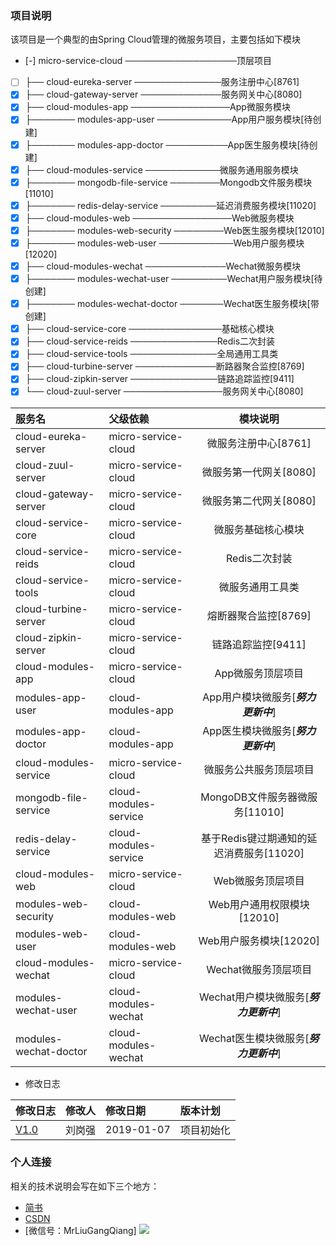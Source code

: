 ### 项目说明
该项目是一个典型的由Spring Cloud管理的微服务项目，主要包括如下模块

- [-] micro-service-cloud ──────────────────顶层项目<br>
- [ ] ├── cloud-eureka-server ──────────────服务注册中心[8761]<br>
- [x] ├── cloud-gateway-server ─────────────服务网关中心[8080]<br>
- [x] ├── cloud-modules-app ────────────────App微服务模块<br>
- [x] ├─────── modules-app-user ────────────App用户服务模块[待创建]<br>
- [x] ├─────── modules-app-doctor ──────────App医生服务模块[待创建]<br>
- [x] ├── cloud-modules-service ────────────微服务通用服务模块<br>
- [x] ├─────── mongodb-file-service ────────Mongodb文件服务模块[11010]<br>
- [x] ├─────── redis-delay-service ─────────延迟消费服务模块[11020]<br>
- [x] ├── cloud-modules-web ────────────────Web微服务模块<br>
- [x] ├─────── modules-web-security ────────Web医生服务模块[12010]<br>
- [x] ├─────── modules-web-user ────────────Web用户服务模块[12020]<br>
- [x] ├── cloud-modules-wechat ─────────────Wechat微服务模块<br>
- [x] ├─────── modules-wechat-user ─────────Wechat用户服务模块[待创建]<br>
- [x] ├─────── modules-wechat-doctor ───────Wechat医生服务模块[带创建]<br>
- [x] ├── cloud-service-core ───────────────基础核心模块<br>
- [x] ├── cloud-service-reids ──────────────Redis二次封装<br>
- [x] ├── cloud-service-tools ──────────────全局通用工具类<br>
- [x] ├── cloud-turbine-server ─────────────断路器聚合监控[8769]<br>
- [x] ├── cloud-zipkin-server ──────────────链路追踪监控[9411]<br>
- [x] └── cloud-zuul-server ────────────────服务网关中心[8080]<br>

|服务名 | 父级依赖 | 模块说明|
|:----|:----|:----:|
|cloud-eureka-server|micro-service-cloud|微服务注册中心[8761]|
|cloud-zuul-server|micro-service-cloud|微服务第一代网关[8080]|
|cloud-gateway-server|micro-service-cloud|微服务第二代网关[8080]|
|cloud-service-core|micro-service-cloud|微服务基础核心模块|
|cloud-service-reids|micro-service-cloud|Redis二次封装|
|cloud-service-tools|micro-service-cloud|微服务通用工具类|
|cloud-turbine-server|micro-service-cloud|熔断器聚合监控[8769]|
|cloud-zipkin-server|micro-service-cloud|链路追踪监控[9411]|
|cloud-modules-app|micro-service-cloud|App微服务顶层项目|
|modules-app-user|cloud-modules-app|App用户模块微服务[***努力更新中***]|
|modules-app-doctor|cloud-modules-app|App医生模块微服务[***努力更新中***]| 
|cloud-modules-service|micro-service-cloud|微服务公共服务顶层项目|
|mongodb-file-service|cloud-modules-service|MongoDB文件服务器微服务[11010]|
|redis-delay-service|cloud-modules-service|基于Redis键过期通知的延迟消费服务[11020]|
|cloud-modules-web|micro-service-cloud|Web微服务顶层项目|
|modules-web-security|cloud-modules-web|Web用户通用权限模块[12010]|
|modules-web-user|cloud-modules-web|Web用户服务模块[12020]|
|cloud-modules-wechat|micro-service-cloud|Wechat微服务顶层项目|
|modules-wechat-user|cloud-modules-wechat|Wechat用户模块微服务[***努力更新中***]| 
|modules-wechat-doctor|cloud-modules-wechat|Wechat医生模块微服务[***努力更新中***]|
* 修改日志

|修改日志|修改人|修改日期|版本计划|
|:----|:----|:----|:---|
|[V1.0](https://github.com/MrLiuGangQiang/micro-service-cloud/blob/master/README.md)|刘岗强|2019-01-07 |项目初始化|

### 个人连接
相关的技术说明会写在如下三个地方：
* [简书](https://www.jianshu.com/u/3642563a4185)
* [CSDN](https://blog.csdn.net/u010175879)
* [微信号：MrLiuGangQiang]
![](http://ovheeg7ro.bkt.clouddn.com/aLiangcode.jpg)
